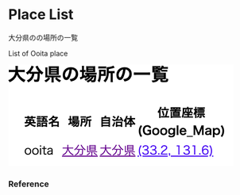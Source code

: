 Place List
============

大分県のの場所の一覧

List of Ooita place

![place list](https://github.com/ohwada/World_Countries/blob/main/geoPandas/polygon_explode/ooita/place_list/screenshots/ooita_place_list.png)

### Reference

